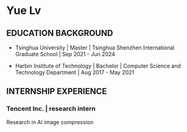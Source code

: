 # Yue Lv

## EDUCATION BACKGROUND

- Tsinghua University | Master | Tsinghua Shenzhen International Graduate School | Sep 2021 - Jun 2024

- Harbin Institute of Technology | Bachelor | Computer Science and Technology Department | Aug 2017 - May 2021

## INTERNSHIP EXPERIENCE

### Tencent Inc. | research intern

Research in AI image compression
